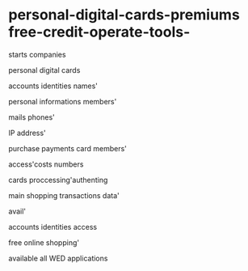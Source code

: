 # personal-digital-cards-premiums free-credit-operate-tools-
starts companies 

personal digital cards




accounts identities names'

personal informations members'

mails phones'

IP address'

purchase payments card members' 

access'costs numbers

cards proccessing'authenting


main shopping transactions data' 

 avail'

accounts identities access 

free online shopping'

available all WED applications


